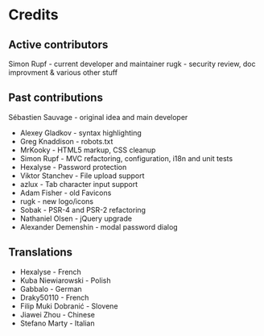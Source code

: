 # Credits

## Active contributors

Simon Rupf - current developer and maintainer
rugk - security review, doc improvment & various other stuff

## Past contributions

Sébastien Sauvage - original idea and main developer

* Alexey Gladkov - syntax highlighting
* Greg Knaddison - robots.txt
* MrKooky - HTML5 markup, CSS cleanup
* Simon Rupf - MVC refactoring, configuration, i18n and unit tests
* Hexalyse - Password protection
* Viktor Stanchev - File upload support
* azlux - Tab character input support
* Adam Fisher - old Favicons
* rugk - new logo/icons
* Sobak - PSR-4 and PSR-2 refactoring
* Nathaniel Olsen - jQuery upgrade
* Alexander Demenshin - modal password dialog

## Translations
* Hexalyse - French
* Kuba Niewiarowski - Polish
* Gabbalo - German
* Draky50110 - French
* Filip Muki Dobranić - Slovene
* Jiawei Zhou - Chinese
* Stefano Marty - Italian
